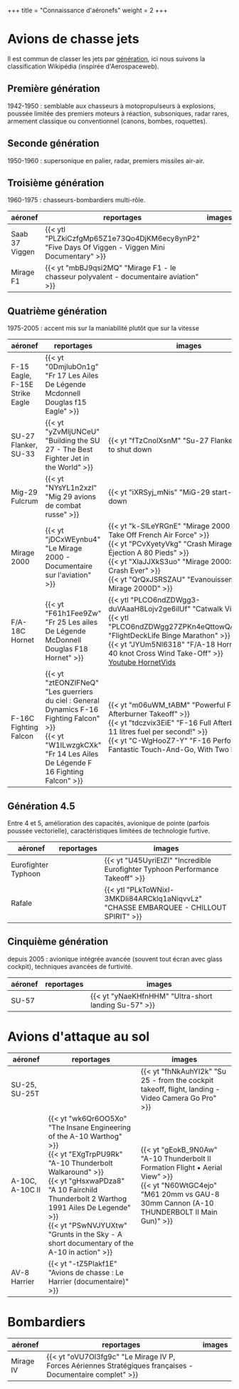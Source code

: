 +++
title = "Connaissance d'aéronefs"
weight = 2
+++

# Avions de chasse jets
Il est commun de classer les jets par [génération](https://fr.wikipedia.org/wiki/G%C3%A9n%C3%A9rations_des_avions_de_combat), ici nous suivons la classification Wikipédia (inspirée d'Aerospaceweb).

## Première génération
1942-1950 : semblable aux chasseurs à motopropulseurs à explosions, poussée limitée des premiers moteurs à réaction, subsoniques, radar rares, armement classique ou conventionnel (canons, bombes, roquettes).

## Seconde génération
1950-1960 : supersonique en palier, radar, premiers missiles air-air.

## Troisième génération
1960-1975 : chasseurs-bombardiers multi-rôle.

aéronef                                           | reportages                                                                                       | images
------------------------------------------------- | ------------------------------------------------------------------------------------------------ | --------------
Saab 37 Viggen                                    | {{< ytl "PLZkiCzfgMp65Z1e73Qo4DjKM6ecy8ynP2" "Five Days Of Viggen - Viggen Mini Documentary" >}} |
Mirage F1                                         | {{< yt "mbBJ9qsi2MQ" "Mirage F1 - le chasseur polyvalent - documentaire aviation" >}}            |

## Quatrième génération
1975-2005 : accent mis sur la maniabilité plutôt que sur la vitesse

aéronef                                           | reportages                                                                         | images
------------------------------------------------- | ---------------------------------------------------------------------------------- | --------------
F-15 Eagle, F-15E Strike Eagle                    | {{< yt "0DmjlubOn1g" "Fr 17 Les Ailes De Légende Mcdonnell Douglas f15 Eagle" >}}  |
SU-27 Flanker, SU-33                              | {{< yt "yZvMljUNCeU" "Building the SU 27 - The Best Fighter Jet in the World" >}}  | {{< yt "fTzCnolXsnM" "Su-27 Flanker start up to shut down | Ukrainian Air Force | EBBL" >}}
Mig-29 Fulcrum                                    | {{< yt "NYsYL1n2xzI" "Mig 29 avions de combat russe" >}}                           | {{< yt "iXRSyj_mNis" "MiG-29 start-up to shut down | Polish Air Force | Kleine Brogel Air Base" >}}<br />{{< yt "VCWjByenDsM" "Mig-29 décollage impressionnant , comme une fusée" >}}
Mirage 2000                                       | {{< yt "jDCxWEynbu4" "Le Mirage 2000 - Documentaire sur l'aviation" >}}<br />      | {{< yt "k-SlLeYRGnE" "Mirage 2000 Fighter Jet Take Off French Air Force" >}}<br />{{< yt "PCvXyetyVkg" "Crash Mirage 2000 Éjection A 80 Pieds" >}}<br />{{< yt "XlaJJXkS3uo" "Mirage 2000: Funniest Crash Ever" >}}<br />{{< yt "QrQxJSRSZAU" "Evanouissement pilote Mirage 2000D" >}}
F/A-18C Hornet                                    | {{< yt "F61h1Fee9Zw" "Fr 25 Les ailes De Légende McDonnell Douglas F18 Hornet" >}} | {{< ytl "PLCO6ndZDWgg3-duVAaaH8Lojv2ge6ilUf" "Catwalk Views" >}}<br />{{< ytl "PLCO6ndZDWgg27ZPKn4eQttowQA_Py4GA2" "FlightDeckLife Binge Marathon" >}}<br />{{< yt "JYUm5Nl6318" "F/A-18 Hornets - 30-40 knot Cross Wind Take-Off" >}}<br />[Youtube HornetVids](https://www.youtube.com/c/HornetVids/videos)
F-16C Fighting Falcon                             | {{< yt "ztEONZIFNeQ" "Les guerriers du ciel : General Dynamics F-16 Fighting Falcon" >}}<br />{{< yt "W1ILwzgkCXk" "Fr 14 Les Ailes De Légende F 16 Fighting Falcon" >}} | {{< yt "m06uWM_tABM" "Powerful F-16 Afterburner Takeoff" >}}<br />{{< yt "tdczvix3EiE" "F-16 Full Afterburner - 11 litres fuel per second!" >}}<br />{{< yt "C-WgHooZ7-Y" "F-16 Performs Fantastic Touch-And-Go, With Two Rolls" >}}

## Génération 4.5
Entre 4 et 5, amélioration des capacités, avionique de pointe (parfois poussée vectorielle), caractéristiques limitées de technologie furtive.

aéronef             | reportages | images
------------------- | ---------- | --------------
Eurofighter Typhoon |            | {{< yt "U45UyriEtZI" "Incredible Eurofighter Typhoon Performance Takeoff" >}}
Rafale              |            | {{< ytl "PLkToWNixl-3MKDli84ARCklq1aNiqvvLz" "CHASSE EMBARQUEE - CHILLOUT SPIRIT" >}}

## Cinquième génération
depuis 2005 : avionique intégrée avancée (souvent tout écran avec glass cockpit), techniques avancées de furtivité.

aéronef             | reportages | images
------------------- | ---------- | --------------
SU-57               |            | {{< yt "yNaeKHfnHHM" "Ultra-short landing Su-57" >}}

# Avions d'attaque au sol

aéronef         | reportages                                                              | images
--------------- | ----------------------------------------------------------------------- | --------------
SU-25, SU-25T   |                                                                         | {{< yt "fhNkAuhYI2k" "Su 25 - from the cockpit takeoff, flight, landing - Video Camera Go Pro" >}}
A-10C, A-10C II | {{< yt "wk6Qr6OO5Xo" "The Insane Engineering of the A-10 Warthog" >}} <br />{{< yt "EXgTrpPU9Rk" "A-10 Thunderbolt Walkaround" >}}<br />{{< yt "gHsxwaPDza8" "A 10 Fairchild Thunderbolt 2 Warthog 1991 Ailes De Legende" >}}<br/> {{< yt "PSwNVJYUXtw" "Grunts in the Sky - A short documentary of the A-10 in action" >}} | {{< yt "gEokB_9N0Aw" "A-10 Thunderbolt II Formation Flight • Aerial View" >}}<br />{{< yt "N60WtGC4ejo" "M61 20mm vs GAU-8 30mm Cannon (A-10 THUNDERBOLT II Main Gun)" >}}
AV-8 Harrier    | {{< yt "-tZ5Plakf1E" "Avions de chasse : Le Harrier (documentaire)" >}} |

# Bombardiers

aéronef         | reportages | images
--------------- | ---------- | --------------
Mirage IV       | {{< yt "oVU7Ol3fg9c" "Le Mirage IV P, Forces Aériennes Stratégiques françaises - Documentaire complet" >}} | 

